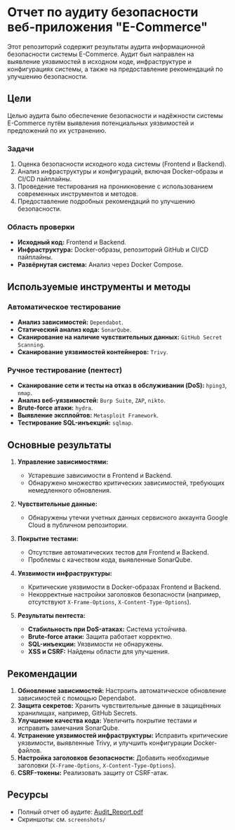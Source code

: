 # Отчет по аудиту безопасности веб-приложения "E-Commerce"

Этот репозиторий содержит результаты аудита информационной безопасности системы E-Commerce. Аудит был направлен на выявление уязвимостей в исходном коде, инфраструктуре и конфигурациях системы, а также на предоставление рекомендаций по улучшению безопасности.

## Цели
Целью аудита было обеспечение безопасности и надёжности системы E-Commerce путём выявления потенциальных уязвимостей и предложений по их устранению.

### Задачи
1. Оценка безопасности исходного кода системы (Frontend и Backend).
2. Анализ инфраструктуры и конфигураций, включая Docker-образы и CI/CD пайплайны.
3. Проведение тестирования на проникновение с использованием современных инструментов и методов.
4. Предоставление подробных рекомендаций по улучшению безопасности.

### Область проверки
- **Исходный код:** Frontend и Backend.
- **Инфраструктура:** Docker-образы, репозиторий GitHub и CI/CD пайплайны.
- **Развёрнутая система:** Анализ через Docker Compose.

## Используемые инструменты и методы
### Автоматическое тестирование
- **Анализ зависимостей:** `Dependabot`.
- **Статический анализ кода:** `SonarQube`.
- **Сканирование на наличие чувствительных данных:** `GitHub Secret Scanning`.
- **Сканирование уязвимостей контейнеров:** `Trivy`.

### Ручное тестирование (пентест)
- **Сканирование сети и тесты на отказ в обслуживании (DoS):** `hping3`, `nmap`.
- **Анализ веб-уязвимостей:** `Burp Suite`, `ZAP`, `nikto`.
- **Brute-force атаки:** `hydra`.
- **Выявление эксплойтов:** `Metasploit Framework`.
- **Тестирование SQL-инъекций:** `sqlmap`.

## Основные результаты
1. **Управление зависимостями:**
   - Устаревшие зависимости в Frontend и Backend.
   - Обнаружено множество критических зависимостей, требующих немедленного обновления.

2. **Чувствительные данные:**
   - Обнаружены утечки учетных данных сервисного аккаунта Google Cloud в публичном репозитории.

3. **Покрытие тестами:**
   - Отсутствие автоматических тестов для Frontend и Backend.
   - Проблемы с качеством кода, выявленные SonarQube.

4. **Уязвимости инфраструктуры:**
   - Критические уязвимости в Docker-образах Frontend и Backend.
   - Некорректные настройки заголовков безопасности (например, отсутствуют `X-Frame-Options`, `X-Content-Type-Options`).

5. **Результаты пентеста:**
   - **Стабильность при DoS-атаках:** Система устойчива.
   - **Brute-force атаки:** Защита работает корректно.
   - **SQL-инъекции:** Уязвимости не обнаружены.
   - **XSS и CSRF:** Найдены области для улучшения.

## Рекомендации
1. **Обновление зависимостей:** Настроить автоматическое обновление зависимостей с помощью Dependabot.
2. **Защита секретов:** Хранить чувствительные данные в защищённых хранилищах, например, GitHub Secrets.
3. **Улучшение качества кода:** Увеличить покрытие тестами и исправить замечания SonarQube.
4. **Устранение уязвимостей инфраструктуры:** Исправить критические уязвимости, выявленные Trivy, и улучшить конфигурации Docker-файлов.
5. **Настройка заголовков безопасности:** Добавить необходимые заголовки (`X-Frame-Options`, `X-Content-Type-Options`).
6. **CSRF-токены:** Реализовать защиту от CSRF-атак.

## Ресурсы
- Полный отчет об аудите: [Audit_Report.pdf](./Audit_Report.pdf)
- Скриншоты: см. `screenshots/`
